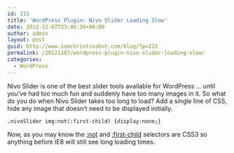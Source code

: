 ```yaml
---
id: 215
title: 'WordPress Plugin: Nivo Slider Loading Slow'
date: 2012-12-07T23:46:38+00:00
author: admin
layout: post
guid: http://www.iamchristinabot.com/blog/?p=215
permalink: /20121207/wordpress-plugin-nivo-slider-loading-slow/
categories:
  - WordPress
---
```

Nivo Slider is one of the best slider tools available for WordPress &#8230; until you&#8217;ve had too much fun and suddenly have too many images in it. So what do you do when Nivo Slider takes too long to load? Add a single line of CSS, hide any image that doesn&#8217;t need to be displayed initially.

    
    .nivoSlider img:not(:first-child) {display:none;}
    
    

Now, as you may know the [:not](http://www.w3schools.com/cssref/sel_not.asp) and [:first-child](http://www.w3schools.com/cssref/sel_firstchild.asp) selectors are CSS3 so anything before IE8 will still see long loading times.
